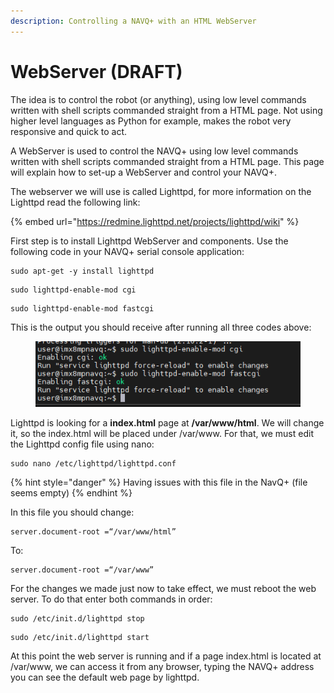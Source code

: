 ```yaml
---
description: Controlling a NAVQ+ with an HTML WebServer
---
```


# WebServer (DRAFT)

The idea is to control the robot (or anything), using low level commands written with shell scripts commanded straight from a HTML page. Not using higher level languages as Python for example, makes the robot very responsive and quick to act.

A WebServer is used to control the NAVQ+ using low level commands written with shell scripts commanded straight from a HTML page. This page will explain how to set-up a WebServer and control your NAVQ+.

The webserver we will use is called Lighttpd, for more information on the Lighttpd read the following link:

{% embed url="https://redmine.lighttpd.net/projects/lighttpd/wiki" %}

First step is to install Lighttpd WebServer and components. Use the following code in your NAVQ+ serial console application:

```
sudo apt-get -y install lighttpd
```

```
sudo lighttpd-enable-mod cgi
```

```
sudo lighttpd-enable-mod fastcgi
```

This is the output you should receive after running all three codes above:

<figure><img src="../../.gitbook/assets/image (6).png" alt=""><figcaption></figcaption></figure>

Lighttpd is looking for a **index.html** page at **/var/www/html**. We will change it, so the index.html will be placed under /var/www. For that, we must edit the Lighttpd config file using nano:

```
sudo nano /etc/lighttpd/lighttpd.conf
```

{% hint style="danger" %}
Having issues with this file in the NavQ+ (file seems empty)
{% endhint %}

In this file you should change:

```
server.document-root =“/var/www/html”
```

To:

```
server.document-root =“/var/www”
```

For the changes we made just now to take effect, we must reboot the web server. To do that enter both commands in order:

```
sudo /etc/init.d/lighttpd stop
```

```
sudo /etc/init.d/lighttpd start
```

At this point the web server is running and if a page index.html is located at /var/www, we can access it from any browser, typing the NAVQ+ address you can see the default web page by lighttpd.

